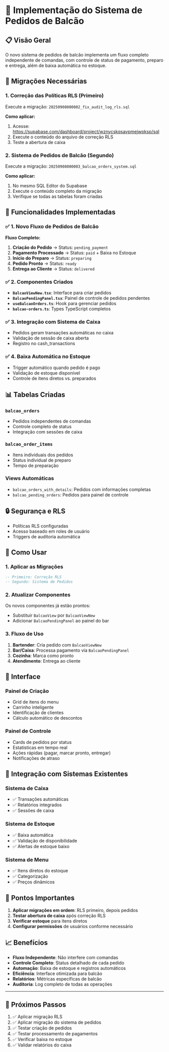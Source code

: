 # 🚀 Implementação do Sistema de Pedidos de Balcão

## 📋 Visão Geral

O novo sistema de pedidos de balcão implementa um fluxo completo independente de comandas, com controle de status de pagamento, preparo e entrega, além de baixa automática no estoque.

## 🔧 Migrações Necessárias

### 1. Correção das Políticas RLS (Primeiro)
Execute a migração: `20250908000002_fix_audit_log_rls.sql`

**Como aplicar:**
1. Acesse: https://supabase.com/dashboard/project/wznycskqsavpmejwpksp/sql
2. Execute o conteúdo do arquivo de correção RLS
3. Teste a abertura de caixa

### 2. Sistema de Pedidos de Balcão (Segundo)
Execute a migração: `20250908000003_balcao_orders_system.sql`

**Como aplicar:**
1. No mesmo SQL Editor do Supabase
2. Execute o conteúdo completo da migração
3. Verifique se todas as tabelas foram criadas

## 🎯 Funcionalidades Implementadas

### ✅ 1. Novo Fluxo de Pedidos de Balcão

**Fluxo Completo:**
1. **Criação do Pedido** → Status: `pending_payment`
2. **Pagamento Processado** → Status: `paid` + Baixa no Estoque
3. **Início do Preparo** → Status: `preparing`
4. **Pedido Pronto** → Status: `ready`
5. **Entrega ao Cliente** → Status: `delivered`

### ✅ 2. Componentes Criados

- **`BalcaoViewNew.tsx`**: Interface para criar pedidos
- **`BalcaoPendingPanel.tsx`**: Painel de controle de pedidos pendentes
- **`useBalcaoOrders.ts`**: Hook para gerenciar pedidos
- **`balcao-orders.ts`**: Types TypeScript completos

### ✅ 3. Integração com Sistema de Caixa

- Pedidos geram transações automáticas no caixa
- Validação de sessão de caixa aberta
- Registro no cash_transactions

### ✅ 4. Baixa Automática no Estoque

- Trigger automático quando pedido é pago
- Validação de estoque disponível
- Controle de itens diretos vs. preparados

## 📊 Tabelas Criadas

### `balcao_orders`
- Pedidos independentes de comandas
- Controle completo de status
- Integração com sessões de caixa

### `balcao_order_items`
- Itens individuais dos pedidos
- Status individual de preparo
- Tempo de preparação

### Views Automáticas
- `balcao_orders_with_details`: Pedidos com informações completas
- `balcao_pending_orders`: Pedidos para painel de controle

## 🔒 Segurança e RLS

- Políticas RLS configuradas
- Acesso baseado em roles de usuário
- Triggers de auditoria automática

## 🚀 Como Usar

### 1. Aplicar as Migrações
```sql
-- Primeiro: Correção RLS
-- Segundo: Sistema de Pedidos
```

### 2. Atualizar Componentes
Os novos componentes já estão prontos:
- Substituir `BalcaoView` por `BalcaoViewNew`
- Adicionar `BalcaoPendingPanel` ao painel do bar

### 3. Fluxo de Uso
1. **Bartender**: Cria pedido com `BalcaoViewNew`
2. **Bar/Caixa**: Processa pagamento via `BalcaoPendingPanel`
3. **Cozinha**: Marca como pronto
4. **Atendimento**: Entrega ao cliente

## 🎨 Interface

### Painel de Criação
- Grid de itens do menu
- Carrinho inteligente
- Identificação de clientes
- Cálculo automático de descontos

### Painel de Controle
- Cards de pedidos por status
- Estatísticas em tempo real
- Ações rápidas (pagar, marcar pronto, entregar)
- Notificações de atraso

## 🔄 Integração com Sistemas Existentes

### Sistema de Caixa
- ✅ Transações automáticas
- ✅ Relatórios integrados
- ✅ Sessões de caixa

### Sistema de Estoque
- ✅ Baixa automática
- ✅ Validação de disponibilidade
- ✅ Alertas de estoque baixo

### Sistema de Menu
- ✅ Itens diretos do estoque
- ✅ Categorização
- ✅ Preços dinâmicos

## 🚨 Pontos Importantes

1. **Aplicar migrações em ordem**: RLS primeiro, depois pedidos
2. **Testar abertura de caixa** após correção RLS
3. **Verificar estoque** para itens diretos
4. **Configurar permissões** de usuários conforme necessário

## 📈 Benefícios

- **Fluxo Independente**: Não interfere com comandas
- **Controle Completo**: Status detalhado de cada pedido
- **Automação**: Baixa de estoque e registros automáticos
- **Eficiência**: Interface otimizada para balcão
- **Relatórios**: Métricas específicas de balcão
- **Auditoria**: Log completo de todas as operações

---

## 🎯 Próximos Passos

1. ✅ Aplicar migração RLS
2. ✅ Aplicar migração do sistema de pedidos  
3. ✅ Testar criação de pedidos
4. ✅ Testar processamento de pagamentos
5. ✅ Verificar baixa no estoque
6. ✅ Validar relatórios do caixa